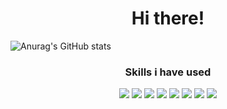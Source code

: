 <h1 align="center">Hi there! </h1>

![Anurag's GitHub stats](https://github-readme-stats.vercel.app/api?username=ohmink&show_icons=true&theme=radical)

<div align="center">
  <h3>Skills i have used</h3>
  <img src="https://img.shields.io/badge/html5-E34F26?style=for-the-badge&logo=HTML5&logoColor=white"></a>
  <img src="https://img.shields.io/badge/css-1572B6?style=for-the-badge&logo=css3&logoColor=white">
  <img src="https://img.shields.io/badge/javascript-F7DF1E?style=for-the-badge&logo=javascript&logoColor=black">
  <img src="https://img.shields.io/badge/react-61DAFB?style=for-the-badge&logo=react&logoColor=black">
  <img src="https://img.shields.io/badge/nodejs-339933?style=for-the-badge&logo=node.js&logoColor=white">
  <img src="https://img.shields.io/badge/express-0?style=for-the-badge&logo=express&logoColor=white">
  <img src="https://img.shields.io/badge/nestjs-E0234E?style=for-the-badge&logo=nestjs&logoColor=white">
  <img src="https://img.shields.io/badge/typescript-3178C6?style=for-the-badge&logo=typescript&logoColor=white">
</div>
</br>
</br>

